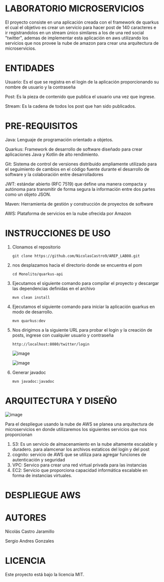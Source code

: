 # LABORATORIO MICROSERVICIOS
El proyecto consiste en una aplicación creada con el framework de quarkus el cual el objetivo es crear un servicio para hacer post de 140 caracteres e ir registrandolos en un stream único similares a los de una red social "twitter", ademas de implementar esta aplicación en aws utilizando los servicios que nos provee la nube de amazon para crear una arquitectura de microservicios.

# ENTIDADES
Usuario: Es el que se registra en el login de la aplicación proporcionando su nombre de usuario y la contraseña

Post: Es la pieza de contenido que publica el usuario una vez que ingrese.

Stream: Es la cadena de todos los post que han sido publicados.

# PRE-REQUISITOS

Java: Lenguaje de programación orientado a objetos.

Quarkus: Framework de desarrollo de software diseñado para crear aplicaciones Java y Kotlin de alto rendimiento.

Git: Sistema de control de versiones distribuido ampliamente utilizado para el seguimiento de cambios en el código fuente durante el desarrollo de software y la colaboración entre desarrolladores

JWT: estándar abierto (RFC 7519) que define una manera compacta y autónoma para transmitir de forma segura la información entre dos partes como un objeto JSON.

Maven:  Herramienta de gestión y construcción de proyectos de software

AWS:  Plataforma de servicios en la nube ofrecida por Amazon

# INSTRUCCIONES DE USO

1. Clonamos el repositorio
   ```
   git clone https://github.com/NicolasCastro9/AREP_LAB08.git
   ```
2. nos desplazamos hacia el directorio donde se encuentra el pom
   ```
   cd Monolito/quarkus-api
   ```
3. Ejecutamos el siguiente comando para compilar el proyecto y descargar las dependencias definidas en el archivo
   ```
   mvn clean install
   ```
4. Ejecutamos el siguiente comando para iniciar la aplicación quarkus en modo de desarrollo.
   ```
   mvn quarkus:dev
   ```
5. Nos dirigimos a la siguiente URL para probar el login y la creación de posts, ingrese con cualquier usuario y contraseña
   ```
   http://localhost:8080/twitter/login
   ```
   ![image](https://github.com/NicolasCastro9/AREP_LAB08/assets/98556822/ef3e973b-f4e9-4836-9b1e-bf6b7a58dbc9)
   
   ![image](https://github.com/NicolasCastro9/AREP_LAB08/assets/98556822/04b67ca5-58a4-4979-9406-94132a6c46d8)

6. Generar javadoc
   ```
   mvn javadoc:javadoc
   ```

# ARQUITECTURA Y DISEÑO

![image](https://github.com/NicolasCastro9/AREP_LAB08/assets/98556822/fb81fc63-71b6-4abd-a235-2b256d62439c)

Para el despliegue usando la nube de AWS se planea una arquitectura de microservicios en donde utilizaremos los siguientes servicios que nos proporcionan

1. S3: Es un servicio de almacenamiento en la nube altamente escalable y duradero. para alamcenar los archivos estaticos del login y del post
2. cognito: servicio de AWS que se utiliza para agregar funciones de autenticación y seguridad
3. VPC: Servico para crear una red virtual privada para las instancias
4. EC2: Servicio que proporciona capacidad informática escalable en forma de instancias virtuales.

# DESPLIEGUE AWS


# AUTORES

Nicolás Castro Jaramillo

Sergio Andres Gonzales

# LICENCIA
Este proyecto está bajo la licencia MIT.
